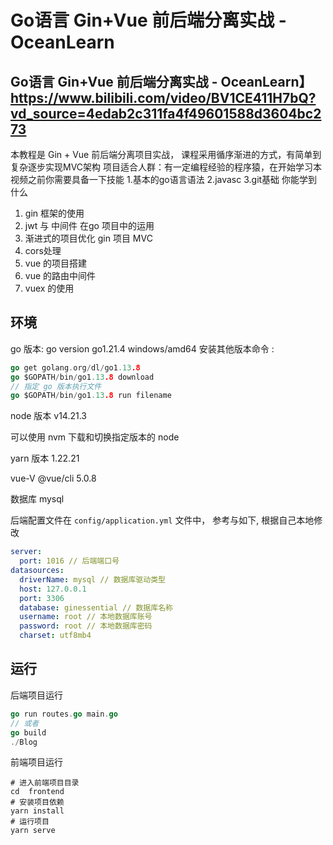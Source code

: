 # Go语言 Gin+Vue 前后端分离实战 - OceanLearn
## Go语言 Gin+Vue 前后端分离实战 - OceanLearn】https://www.bilibili.com/video/BV1CE411H7bQ?vd_source=4edab2c311fa4f49601588d3604bc273
本教程是 Gin + Vue 前后端分离项目实战， 课程采用循序渐进的方式，有简单到复杂逐步实现MVC架构
项目适合人群：有一定编程经验的程序猿，在开始学习本视频之前你需要具备一下技能
1.基本的go语言语法
2.javasc
3.git基础
你能学到什么
1. gin 框架的使用
2. jwt 与 中间件 在go 项目中的运用
3. 渐进式的项目优化 gin 项目 MVC
4. cors处理
5. vue 的项目搭建
6. vue 的路由中间件
7. vuex 的使用

## 环境
go 版本: go version go1.21.4 windows/amd64
安装其他版本命令 : 
```go
go get golang.org/dl/go1.13.8
go $GOPATH/bin/go1.13.8 download
// 指定 go 版本执行文件
go $GOPATH/bin/go1.13.8 run filename
```
node 版本 v14.21.3

可以使用 nvm 下载和切换指定版本的 node

yarn 版本 1.22.21

vue-V  @vue/cli 5.0.8

数据库 mysql

后端配置文件在 `config/application.yml` 文件中， 参考与如下, 根据自己本地修改
```yml
server:
  port: 1016 // 后端端口号
datasources:
  driverName: mysql // 数据库驱动类型
  host: 127.0.0.1
  port: 3306
  database: ginessential // 数据库名称
  username: root // 本地数据库账号
  password: root // 本地数据库密码
  charset: utf8mb4
```
## 运行

后端项目运行

```go
go run routes.go main.go
// 或者
go build
./Blog
```
前端项目运行

```
# 进入前端项目目录
cd  frontend
# 安装项目依赖
yarn install
# 运行项目
yarn serve
```
